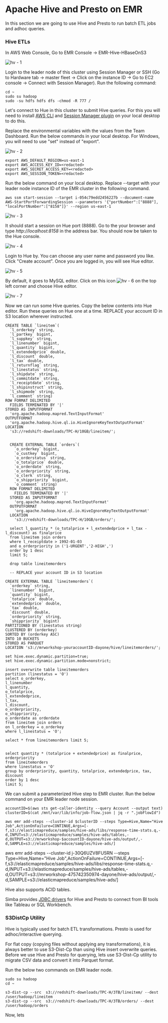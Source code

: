 # **Apache Hive and Presto on EMR**

In this section we are going to use Hive and Presto to run batch ETL jobs and adhoc queries.

### Hive ETLs

In AWS Web Console, Go to EMR Console -> EMR-Hive-HBaseOnS3

![hv - 1](images/hv-1.png)

Login to the leader node of this cluster using Session Manager or SSH (Go to Hardware tab -> master fleet -> Click on the instance ID -> Go to EC2 console -> Connect with Session Manager). Run the following command:

```
cd ~
sudo su hadoop
sudo -su hdfs hdfs dfs -chmod -R 777 /

```

Let's connect to Hue in this cluster to submit Hive queries. For this you will need to install [AWS CLI](https://docs.aws.amazon.com/cli/latest/userguide/getting-started-install.html) and [Session Manager plugin](https://docs.aws.amazon.com/systems-manager/latest/userguide/session-manager-working-with-install-plugin.html) on your local desktop to do this.

Replace the environmental variables with the values from the Team Dashboard. Run the below commands in your local desktop. For Windows, you will need to use "set" instead of "export".

![hv - 2](images/hv-2.png)

```
export AWS_DEFAULT_REGION=us-east-1
export AWS_ACCESS_KEY_ID=<redacted>
export AWS_SECRET_ACCESS_KEY=<redacted>
export AWS_SESSION_TOKEN=<redacted>

```

Run the below command on your local desktop. Replace --target with your leader node instance ID of the EMR cluster in the following command.

```
aws ssm start-session --target i-054c79edd2456227b --document-name AWS-StartPortForwardingSession --parameters '{"portNumber":["8888"], "localPortNumber":["8158"]}' --region us-east-1

```

![hv - 3](images/hv-3.png)

It should start a session on Hue port (8888). Go to the your browser and type *http://localhost:8158* in the address bar. You should now be taken to the Hue console.

![hv - 4](images/hv-4.png)

Login to Hue by. You can choose any user name and password you like. Click "Create account". Once you are logged in, you will see Hue editor.

![hv - 5](images/hv-5.png)

By default, it goes to MySQL editor. Click on this icon ![hv - 6](images/hv-6.png) on the top left corner and choose Hive editor.

![hv - 7](images/hv-7.png)

Now we can run some Hive queries. Copy the below contents into Hue editor. Run these queries on Hue one at a time. REPLACE your account ID in S3 location wherever instructed.

```
CREATE TABLE `lineitem`(
  `l_orderkey` string,
  `l_partkey` bigint,
  `l_suppkey` string,
  `l_linenumber` bigint,
  `l_quantity` bigint,
  `l_extendedprice` double,
  `l_discount` double,
  `l_tax` double,
  `l_returnflag` string,
  `l_linestatus` string,
  `l_shipdate` string,
  `l_commitdate` string,
  `l_receiptdate` string,
  `l_shipinstruct` string,
  `l_shipmode` string,
  `l_comment` string)
ROW FORMAT DELIMITED
  FIELDS TERMINATED BY '|'
STORED AS INPUTFORMAT
  'org.apache.hadoop.mapred.TextInputFormat'
OUTPUTFORMAT
  'org.apache.hadoop.hive.ql.io.HiveIgnoreKeyTextOutputFormat'
LOCATION
  's3://redshift-downloads/TPC-H/10GB/lineitem/';


  CREATE EXTERNAL TABLE `orders`(
    `o_orderkey` bigint,
    `o_custkey` bigint,
    `o_orderstatus` string,
    `o_totalprice` double,
    `o_orderdate` string,
    `o_orderpriority` string,
    `o_clerk` string,
    `o_shippriority` bigint,
    `o_comment` string)
  ROW FORMAT DELIMITED
    FIELDS TERMINATED BY '|'
  STORED AS INPUTFORMAT
    'org.apache.hadoop.mapred.TextInputFormat'
  OUTPUTFORMAT
    'org.apache.hadoop.hive.ql.io.HiveIgnoreKeyTextOutputFormat'
  LOCATION
    's3://redshift-downloads/TPC-H/10GB/orders/';

  select l_quantity * (o_totalprice + l_extendedprice + l_tax - l_discount) as finalprice
  from lineitem join orders
  where l_receiptdate > 1992-01-03
  and o_orderpriority in ('1-URGENT','2-HIGH',')
  order by 1 desc
  limit 5;

  drop table lineitemorders

  -- REPLACE your account ID in S3 location

CREATE EXTERNAL TABLE `lineitemorders`(
  `orderkey` string,
  `linenumber` bigint,
  `quantity` bigint,
  `totalprice` double,
  `extendedprice` double,
  `tax` double,
  `discount` double,
  `orderpriority` string,
  `shippriority` bigint)
PARTITIONED BY (linestatus string)
CLUSTERED BY (orderkey)
SORTED BY (orderkey ASC)
INTO 10 BUCKETS
STORED AS PARQUET
LOCATION 's3://mrworkshop-youraccountID-dayone/hive/lineitemorders/';

set hive.exec.dynamic.partition=true;  
set hive.exec.dynamic.partition.mode=nonstrict;

insert overwrite table lineitemorders
partition (linestatus = 'O')
select o_orderkey,
l_linenumber
l_quantity,
o_totalprice,
l_extendedprice,
l_tax,
l_discount,
o_orderpriority,
o_shippriority,
o_orderdate as orderdate
from lineitem join orders
on l_orderkey = o_orderkey
where l_linestatus = 'O';

select * from lineitemorders limit 5;


select quantity * (totalprice + extendedprice) as finalprice, orderpriority
from lineitemorders
where linestatus = 'O'
group by orderpriority, quantity, totalprice, extendedprice, tax, discount
order by 1 desc
limit 5;

```

We can submit a parameterized Hive step to EMR cluster. Run the below command on your EMR leader node session. 

```
accountID=$(aws sts get-caller-identity --query Account --output text)
clusterID=$(cat /mnt/var/lib/info/job-flow.json | jq -r ".jobFlowId")

aws emr add-steps --cluster-id $clusterID --steps Type=Hive,Name="Hive Job",ActionOnFailure=CONTINUE,Args=[-f,s3://elasticmapreduce/samples/hive-ads/libs/response-time-stats.q,-d,INPUT=s3://elasticmapreduce/samples/hive-ads/tables,-d,OUTPUT=s3://mrworkshop-$accountID-dayone/hive-ads/output/,-d,SAMPLE=s3://elasticmapreduce/samples/hive-ads/]

```

aws emr add-steps --cluster-id j-30Q6UZV8FU5RN --steps Type=Hive,Name="Hive Job",ActionOnFailure=CONTINUE,Args=[-f,s3://elasticmapreduce/samples/hive-ads/libs/response-time-stats.q,-d,INPUT=s3://elasticmapreduce/samples/hive-ads/tables,-d,OUTPUT=s3://mrworkshop-475742350974-dayone/hive-ads/output/,-d,SAMPLE=s3://elasticmapreduce/samples/hive-ads/]


Hive also supports ACID tables.

Simba provides [JDBC drivers](https://docs.aws.amazon.com/emr/latest/ReleaseGuide/HiveJDBCDriver.html) for Hive and Presto to connect from BI tools like Tableau or SQL Workbench.

### S3DistCp Utility

Hive is typically used for batch ETL transformations. Presto is used for adhoc/interactive querying.

For flat copy (copying files without applying any transformations), it is always better to use S3-Dist-Cp than using Hive insert overwrite queries. Before we use Hive and Presto for querying, lets use S3-Dist-Cp utility to migrate CSV data and convert it into Parquet format.

Run the below two commands on EMR leader node.

```
sudo su hadoop
cd ~

s3-dist-cp --src  s3://redshift-downloads/TPC-H/3TB/lineitem/ --dest /user/hadoop/lineitem
s3-dist-cp --src  s3://redshift-downloads/TPC-H/3TB/orders/ --dest /user/hadoop/orders

```
Now, lets

